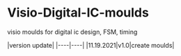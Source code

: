 # Visio-Digital-IC-moulds
visio moulds for digital ic design, FSM, timing

|version update|
|----|----|
|11.19.2021|v1.0|create moulds|
